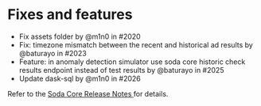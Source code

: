 # Fixes and features

* Fix assets folder by @m1n0 in #2020
* Fix: timezone mismatch between the recent and historical ad results by @baturayo in #2023
* Feature: in anomaly detection simulator use soda core historic check results endpoint instead of test results by @baturayo in #2025
* Update dask-sql by @m1n0 in #2026

Refer to the [Soda Core Release Notes ](https://github.com/sodadata/soda-core/releases)for details.
